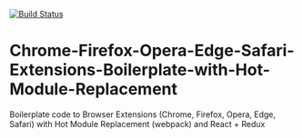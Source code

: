 [![Build Status](https://travis-ci.org/tranotheron/Chrome-Firefox-Opera-Edge-Safari-Extensions-Boilerplate-with-Hot-Module-Replacement.svg?branch=master)](https://travis-ci.org/tranotheron/Chrome-Firefox-Opera-Edge-Safari-Extensions-Boilerplate-with-Hot-Module-Replacement)
# Chrome-Firefox-Opera-Edge-Safari-Extensions-Boilerplate-with-Hot-Module-Replacement
Boilerplate code to Browser Extensions (Chrome, Firefox, Opera, Edge, Safari) with Hot Module Replacement (webpack) and React + Redux
